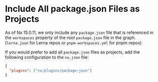 # Include All package.json Files as Projects

As of Nx 15.0.11, we only include any `package.json` file that is referenced in the `workspaces` property of the root `package.json` file in the graph. (`lerna.json` for Lerna repos or `pnpm-workspaces.yml` for pnpm repos)

If you would prefer to add all `package.json` files as projects, add the following configuration to the `nx.json` file:

```json {% filename="nx.json" %}
{
  "plugins": ["nx/plugins/package-json"]
}
```
